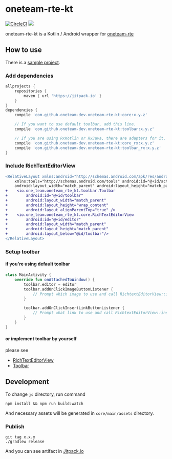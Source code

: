 # oneteam-rte-kt
[![CircleCI](https://circleci.com/gh/oneteam-dev/oneteam-rte-kt.svg?style=shield)](https://circleci.com/gh/oneteam-dev/oneteam-rte-kt)
[![](https://jitpack.io/v/oneteam-dev/oneteam-rte-kt.svg)](https://jitpack.io/#oneteam-dev/oneteam-rte-kt)

oneteam-rte-kt is a Kotlin / Android wrapper for [oneteam-rte](https://github.com/oneteam-dev/oneteam-rte)

## How to use

There is a [sample project](sample).

### Add dependencies

```groovy
allprojects {
    repositories {
        maven { url 'https://jitpack.io' }
    }
}
dependencies {
    compile 'com.github.oneteam-dev.oneteam-rte-kt:core:x.y.z'

    // If you want to use default toolbar, add this line.
    compile 'com.github.oneteam-dev.oneteam-rte-kt:toolbar:x.y.z'

    // If you are using RxKotlin or RxJava, there are adapters for it.
    compile 'com.github.oneteam-dev.oneteam-rte-kt:core_rx:x.y.z'
    compile 'com.github.oneteam-dev.oneteam-rte-kt:toolbar_rx:x.y.z'
}
```

### Include RichTextEditorView

```diff
<RelativeLayout xmlns:android="http://schemas.android.com/apk/res/android"
    xmlns:tools="http://schemas.android.com/tools" android:id="@+id/activity_main"
    android:layout_width="match_parent" android:layout_height="match_parent" />
+    <io.one_team.oneteam_rte_kt.toolbar.Toolbar
+        android:id="@+id/toolbar"
+        android:layout_width="match_parent"
+        android:layout_height="wrap_content"
+        android:layout_alignParentTop="true" />
+    <io.one_team.oneteam_rte_kt.core.RichTextEditorView
+        android:id="@+id/editor"
+        android:layout_width="match_parent"
+        android:layout_height="match_parent"
+        android:layout_below="@id/toolbar"/>
</RelativeLayout>
```

### Setup toolbar

#### if you're using default toolbar
```kotlin
class MainActivity {
    override fun onAttachedToWindow() {
        toolbar.editor = editor
        toolbar.addOnClickImageButtonListener {
            // Prompt which image to use and call RichtextEditorView::insertImage
        }

        toolbar.addOnClickInsertLinkButtonListener {
            // Prompt what link to use and call RichtextEditorView::insertLink
        }
    }
}
```

#### or implement toolbar by yourself
please see
- [RichTextEditorView](core/src/main/kotlin/io/one_team/oneteam_rte_kt/core/RichTextEditorView.kt)
- [Toolbar](toolbar/src/main/kotlin/io/one_team/oneteam_rte_kt/toolbar/Toolbar.kt)

## Development

To change `js` directory, run command

```
npm install && npm run build:watch
```

And necessary assets will be generated in `core/main/assets` directory.

### Publish

```
git tag x.x.x
./gradlew release
```

And you can see artifact in [Jitpack.io](https://jitpack.io)